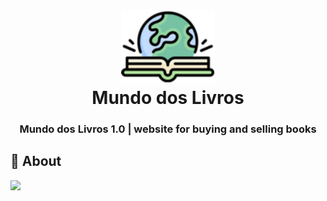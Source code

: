<h1 align="center">
 <img src="/.github/logo.svg" alt="Project logo" width="150px" heigth="150px">
 </br>
 Mundo dos Livros
</h1>

<p align="centet">
</p>

<h3 align="center">
Mundo dos Livros 1.0 | website for buying and selling books
</h3>

## 🧐 About 
<div aling="center">
 <img src="https://user-images.githubusercontent.com/29779941/99283839-4ced2900-2814-11eb-86c6-b3e219a936f0.png"/>
</div>

